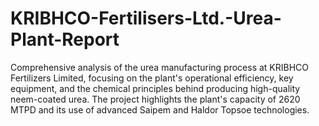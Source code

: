 # KRIBHCO-Fertilisers-Ltd.-Urea-Plant-Report

Comprehensive analysis of the urea manufacturing process at KRIBHCO Fertilizers Limited, focusing on the plant's operational efficiency, key equipment, and the chemical principles behind producing high-quality neem-coated urea. The project highlights the plant's capacity of 2620 MTPD and its use of advanced Saipem and Haldor Topsoe technologies.
